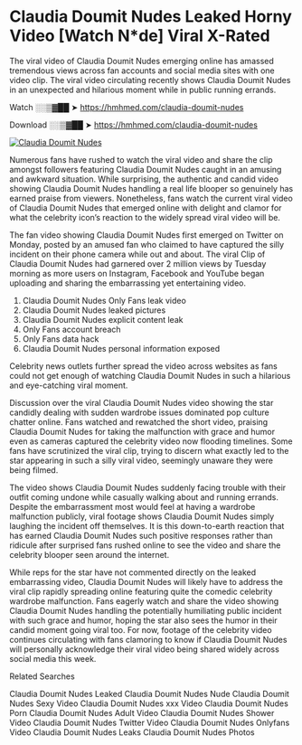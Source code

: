 ﻿# Claudia Doumit Nudes Leaked Horny Video [Watch N*de] Viral X-Rated

The viral video of ﻿Claudia Doumit Nudes emerging online has amassed tremendous views across fan accounts and social media sites with one video clip. The viral video circulating recently shows ﻿Claudia Doumit Nudes in an unexpected and hilarious moment while in public running errands. 

Watch ░░▒▓██ ➤ https://hmhmed.com/claudia-doumit-nudes

Download ░░▒▓██ ➤ https://hmhmed.com/claudia-doumit-nudes

[![Claudia Doumit Nudes](https://i.imgur.com/dJHk4Zq.gif)](https://hmhmed.com/claudia-doumit-nudes)

Numerous fans have rushed to watch the viral video and share the clip amongst followers featuring ﻿Claudia Doumit Nudes caught in an amusing and awkward situation. While surprising, the authentic and candid video showing ﻿Claudia Doumit Nudes handling a real life blooper so genuinely has earned praise from viewers. Nonetheless, fans watch the current viral video of ﻿Claudia Doumit Nudes that emerged online with delight and clamor for what the celebrity icon’s reaction to the widely spread viral video will be.

The fan video showing ﻿Claudia Doumit Nudes first emerged on Twitter on Monday, posted by an amused fan who claimed to have captured the silly incident on their phone camera while out and about. The viral Clip of ﻿Claudia Doumit Nudes had garnered over 2 million views by Tuesday morning as more users on Instagram, Facebook and YouTube began uploading and sharing the embarrassing yet entertaining video. 

1. ﻿Claudia Doumit Nudes Only Fans leak video
2. ﻿Claudia Doumit Nudes leaked pictures
3. ﻿Claudia Doumit Nudes explicit content leak
4. Only Fans account breach
5. Only Fans data hack
6. ﻿Claudia Doumit Nudes personal information exposed

Celebrity news outlets further spread the video across websites as fans could not get enough of watching ﻿Claudia Doumit Nudes in such a hilarious and eye-catching viral moment. 

Discussion over the viral ﻿Claudia Doumit Nudes video showing the star candidly dealing with sudden wardrobe issues dominated pop culture chatter online. Fans watched and rewatched the short video, praising ﻿Claudia Doumit Nudes for taking the malfunction with grace and humor even as cameras captured the celebrity video now flooding timelines. Some fans have scrutinized the viral clip, trying to discern what exactly led to the star appearing in such a silly viral video, seemingly unaware they were being filmed.

The video shows ﻿Claudia Doumit Nudes suddenly facing trouble with their outfit coming undone while casually walking about and running errands. Despite the embarrassment most would feel at having a wardrobe malfunction publicly, viral footage shows ﻿Claudia Doumit Nudes simply laughing the incident off themselves. It is this down-to-earth reaction that has earned ﻿Claudia Doumit Nudes such positive responses rather than ridicule after surprised fans rushed online to see the video and share the celebrity blooper seen around the internet.  

While reps for the star have not commented directly on the leaked embarrassing video, ﻿Claudia Doumit Nudes will likely have to address the viral clip rapidly spreading online featuring quite the comedic celebrity wardrobe malfunction. Fans eagerly watch and share the video showing ﻿Claudia Doumit Nudes handling the potentially humiliating public incident with such grace and humor, hoping the star also sees the humor in their candid moment going viral too. For now, footage of the celebrity video continues circulating with fans clamoring to know if ﻿Claudia Doumit Nudes will personally acknowledge their viral video being shared widely across social media this week.

Related Searches

﻿Claudia Doumit Nudes Leaked
﻿Claudia Doumit Nudes Nude
﻿Claudia Doumit Nudes Sexy Video
﻿Claudia Doumit Nudes xxx Video
﻿Claudia Doumit Nudes Porn
﻿Claudia Doumit Nudes Adult Video
﻿Claudia Doumit Nudes Shower Video
﻿Claudia Doumit Nudes Twitter Video
﻿Claudia Doumit Nudes Onlyfans Video
﻿Claudia Doumit Nudes Leaks
﻿Claudia Doumit Nudes Photos